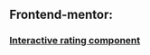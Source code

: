 ## Frontend-mentor:
### [Interactive rating component](https://agitagit.github.io/IITC/2024-10/interactive-rating-component-main)
